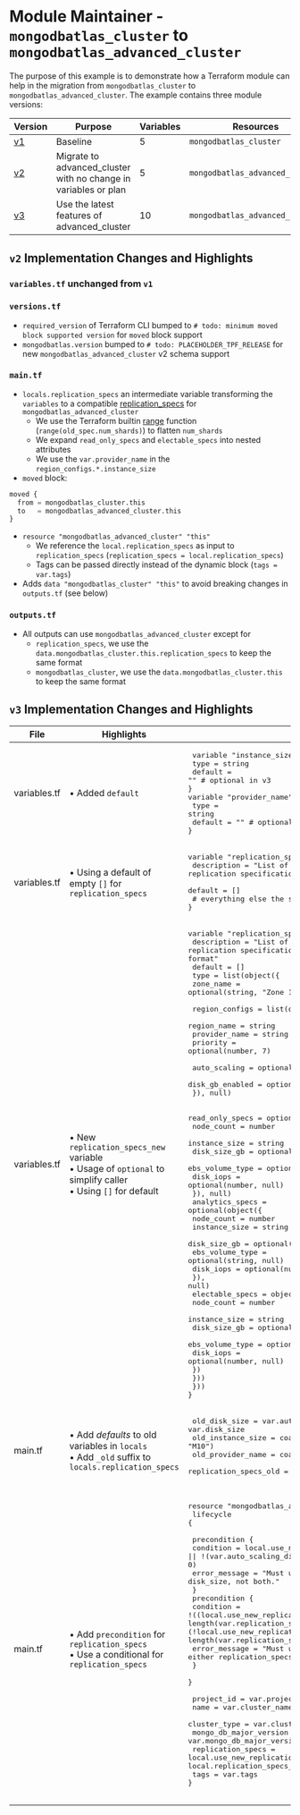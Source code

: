 # Module Maintainer - `mongodbatlas_cluster` to `mongodbatlas_advanced_cluster`

The purpose of this example is to demonstrate how a Terraform module can help in the migration from `mongodbatlas_cluster` to `mongodbatlas_advanced_cluster`.
The example contains three module versions:

<!-- Update Variable count -->
Version | Purpose | Variables | Resources
--- | --- | --- | ---
[v1](./v1) | Baseline | 5 | `mongodbatlas_cluster`
[v2](./v2) | Migrate to advanced_cluster with no change in variables or plan | 5 | `mongodbatlas_advanced_cluster`
[v3](./v3) | Use the latest features of advanced_cluster | 10 | `mongodbatlas_advanced_cluster`

## `v2` Implementation Changes and Highlights

### `variables.tf` unchanged from `v1`
### `versions.tf`
- `required_version` of Terraform CLI bumped to `# todo: minimum moved block supported version` for `moved` block support
- `mongodbatlas.version` bumped to `# todo: PLACEHOLDER_TPF_RELEASE` for new `mongodbatlas_advanced_cluster` v2 schema support

### `main.tf`
<!-- TODO: Update link to (schema v2) docs page -->
- `locals.replication_specs` an intermediate variable transforming the `variables` to a compatible [replication_specs](https://registry.terraform.io/providers/mongodb/mongodbatlas/latest/docs/resources/advanced_cluster#replication_specs-1) for `mongodbatlas_advanced_cluster`
  - We use the Terraform builtin [range](https://developer.hashicorp.com/terraform/language/functions/range) function (`range(old_spec.num_shards)`) to flatten `num_shards`
  - We expand `read_only_specs` and `electable_specs` into nested attributes
  - We use the `var.provider_name` in the `region_configs.*.instance_size`
- `moved` block:
```terraform
moved {
  from = mongodbatlas_cluster.this
  to   = mongodbatlas_advanced_cluster.this
}
```
- `resource "mongodbatlas_advanced_cluster" "this"`
  - We reference the `local.replication_specs` as input to `replication_specs` (`replication_specs = local.replication_specs`)
  - Tags can be passed directly instead of the dynamic block (`tags = var.tags`)
- Adds `data "mongodbatlas_cluster" "this"` to avoid breaking changes in `outputs.tf` (see below)

### `outputs.tf`
- All outputs can use `mongodbatlas_advanced_cluster` except for
  - `replication_specs`, we use the `data.mongodbatlas_cluster.this.replication_specs` to keep the same format
  - `mongodbatlas_cluster`, we use the `data.mongodbatlas_cluster.this` to keep the same format


## `v3` Implementation Changes and Highlights

File | Highlights | Code
--- | --- | ---
variables.tf | • Added `default` | <pre> variable "instance_size" { <br>  type    = string <br>  default = "" # optional in v3 <br>} <br>variable "provider_name" { <br>  type    = string <br>  default = "" # optional in v3 <br>} </pre>
variables.tf | • Using a default of empty `[]` for `replication_specs` | <pre>variable "replication_specs" {<br>  description = "List of replication specifications in legacy mongodbatlas_cluster format"<br>  default     = []<br>  # everything else the same<br>} </pre>
variables.tf | • New `replication_specs_new` variable<br> • Usage of `optional` to simplify caller<br> • Using `[]` for default | <pre>variable "replication_specs_new" {<br>  description = "List of replication specifications using new mongodbatlas_advanced_cluster format"<br>  default     = []<br>  type = list(object({<br>    zone_name = optional(string, "Zone 1")<br><br>    region_configs = list(object({<br>      region_name   = string<br>      provider_name = string<br>      priority      = optional(number, 7)<br><br>      auto_scaling = optional(object({<br>        disk_gb_enabled = optional(bool, false)<br>      }), null)<br><br>      read_only_specs = optional(object({<br>        node_count      = number<br>        instance_size   = string<br>        disk_size_gb    = optional(number, null)<br>        ebs_volume_type = optional(string, null)<br>        disk_iops       = optional(number, null)<br>      }), null)<br>      analytics_specs = optional(object({<br>        node_count      = number<br>        instance_size   = string<br>        disk_size_gb    = optional(number, null)<br>        ebs_volume_type = optional(string, null)<br>        disk_iops       = optional(number, null)<br>      }), null)<br>      electable_specs = object({<br>        node_count      = number<br>        instance_size   = string<br>        disk_size_gb    = optional(number, null)<br>        ebs_volume_type = optional(string, null)<br>        disk_iops       = optional(number, null)<br>      })<br>    }))<br>  }))<br>} </pre>
main.tf | • Add *defaults* to old variables in `locals`<br> • Add `_old` suffix to `locals.replication_specs` | <pre>  old_disk_size     = var.auto_scaling_disk_gb_enabled ? null : var.disk_size<br>  old_instance_size = coalesce(var.instance_size, "M10")<br>  old_provider_name = coalesce(var.provider_name, "AWS")<br>  replication_specs_old = flatten([<br> </pre>
main.tf | • Add `precondition` for `replication_specs`<br> • Use a conditional for `replication_specs` | <pre>resource "mongodbatlas_advanced_cluster" "this" {<br>  lifecycle {<br><br>    precondition {<br>      condition     = local.use_new_replication_specs &#124;&#124; !(var.auto_scaling_disk_gb_enabled && var.disk_size &gt; 0)<br>      error_message = "Must use either auto_scaling_disk_gb_enabled or disk_size, not both."<br>    }<br>    precondition {<br>      condition     = !((local.use_new_replication_specs && length(var.replication_specs) &gt; 0) &#124;&#124; (!local.use_new_replication_specs && length(var.replication_specs) == 0))<br>      error_message = "Must use either replication_specs_new or replication_specs, not both."<br>    }<br>  }<br><br>  project_id             = var.project_id<br>  name                   = var.cluster_name<br>  cluster_type           = var.cluster_type<br>  mongo_db_major_version = var.mongo_db_major_version<br>  replication_specs      = local.use_new_replication_specs ? var.replication_specs_new : local.replication_specs_old<br>  tags                   = var.tags<br>}<br> </pre>

